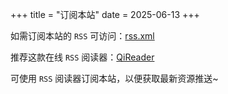 +++
title = "订阅本站"
date = 2025-06-13
+++

如需订阅本站的 `RSS` 可访问：[rss.xml](/rss.xml)

推荐这款在线 `RSS` 阅读器：[QiReader](https://www.qireader.com/)

可使用 `RSS` 阅读器订阅本站，以便获取最新资源推送~
